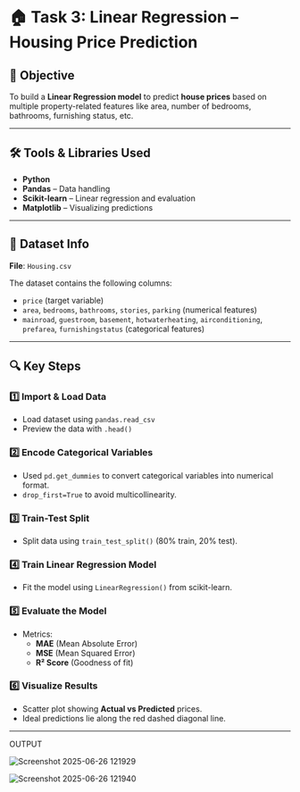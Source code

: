 # 🏠 Task 3: Linear Regression – Housing Price Prediction

## 📌 Objective
To build a **Linear Regression model** to predict **house prices** based on multiple property-related features like area, number of bedrooms, bathrooms, furnishing status, etc.

---

## 🛠️ Tools & Libraries Used
- **Python**
- **Pandas** – Data handling
- **Scikit-learn** – Linear regression and evaluation
- **Matplotlib** – Visualizing predictions

---

## 📂 Dataset Info
**File**: `Housing.csv`

The dataset contains the following columns:
- `price` (target variable)
- `area`, `bedrooms`, `bathrooms`, `stories`, `parking` (numerical features)
- `mainroad`, `guestroom`, `basement`, `hotwaterheating`, `airconditioning`, `prefarea`, `furnishingstatus` (categorical features)

---

## 🔍 Key Steps

### 1️⃣ Import & Load Data
- Load dataset using `pandas.read_csv`
- Preview the data with `.head()`

### 2️⃣ Encode Categorical Variables
- Used `pd.get_dummies` to convert categorical variables into numerical format.
- `drop_first=True` to avoid multicollinearity.

### 3️⃣ Train-Test Split
- Split data using `train_test_split()` (80% train, 20% test).

### 4️⃣ Train Linear Regression Model
- Fit the model using `LinearRegression()` from scikit-learn.

### 5️⃣ Evaluate the Model
- Metrics:
  - **MAE** (Mean Absolute Error)
  - **MSE** (Mean Squared Error)
  - **R² Score** (Goodness of fit)

### 6️⃣ Visualize Results
- Scatter plot showing **Actual vs Predicted** prices.
- Ideal predictions lie along the red dashed diagonal line.

---

OUTPUT

![Screenshot 2025-06-26 121929](https://github.com/user-attachments/assets/082d01df-fd2b-42a8-885b-39561e54d5d2)


![Screenshot 2025-06-26 121940](https://github.com/user-attachments/assets/bf7c3418-b70c-44cc-bd9b-74bb4577beb4)

